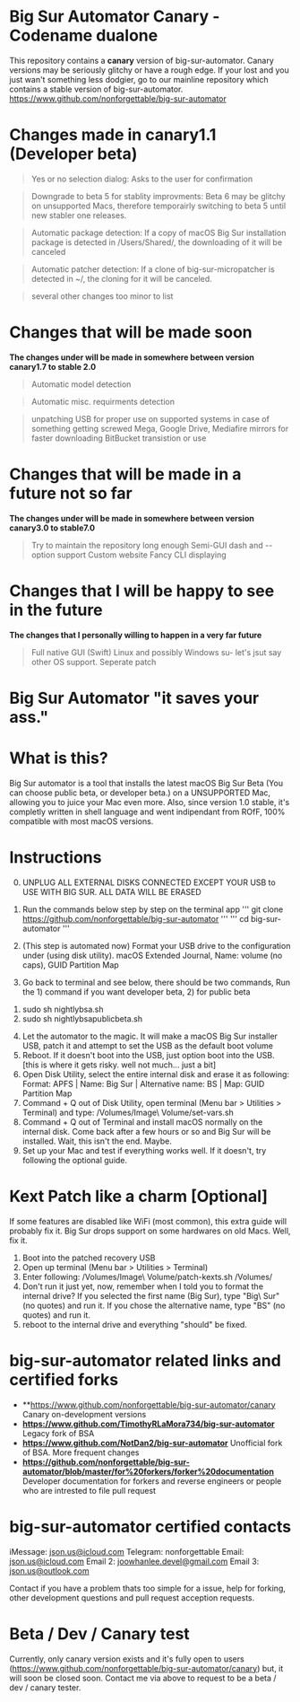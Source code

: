 # Big Sur Automator Canary - Codename dualone
This repository contains a **canary** version of big-sur-automator. Canary versions may be seriously glitchy or have a rough edge. If your lost and you just wan't something less dodgier, go to our mainline repository which contains a stable version of big-sur-automator. https://www.github.com/nonforgettable/big-sur-automator

# Changes made in canary1.1 (Developer beta)

> Yes or no selection dialog: Asks to the user for confirmation

> Downgrade to beta 5 for stablity improvments: Beta 6 may be glitchy on unsupported Macs, therefore temporairly switching to beta 5 until new stabler one releases.

> Automatic package detection: If a copy of macOS Big Sur installation package is detected in /Users/Shared/, the downloading of it will be canceled 

> Automatic patcher detection: If a clone of big-sur-micropatcher is detected in ~/, the cloning for it will be canceled.

> several other changes too minor to list

# Changes that will be made soon
**The changes under will be made in somewhere between version canary1.7 to stable 2.0**
> Automatic model detection

> Automatic misc. requirments detection

> unpatching USB for proper use on supported systems in case of something getting screwed
Mega, Google Drive, Mediafire mirrors for faster downloading
BitBucket transistion or use

# Changes that will be made in a future not so far
**The changes under will be made in somewhere between version canary3.0 to stable7.0**
> Try to maintain the repository long enough
> Semi-GUI
> dash and -- option support
> Custom website
> Fancy CLI displaying

# Changes that I will be happy to see in the future
**The changes that I personally willing to happen in a very far future**
> Full native GUI (Swift)
> Linux and possibly Windows su- let's jsut say other OS support.
> Seperate patch































# Big Sur Automator "it saves your ass."

# What is this? 
Big Sur automator is a tool that installs the latest macOS Big Sur Beta (You can choose public beta, or developer beta.) on a UNSUPPORTED Mac, allowing you to juice your Mac
even more. Also, since version 1.0 stable, it's completly written in shell language and went indipendant from ROfF, 100% compatible with most macOS versions. 

# Instructions

0. UNPLUG ALL EXTERNAL DISKS CONNECTED EXCEPT YOUR USB to USE WITH BIG SUR. ALL DATA WILL BE ERASED

1. Run the commands below step by step on the terminal app
'''
git clone https://github.com/nonforgettable/big-sur-automator
'''
'''
cd big-sur-automator
'''

2. (This step is automated now) Format your USB drive to the configuration under (using disk utility).
macOS Extended Journal, Name: volume (no caps), GUID Partition Map

3. Go back to terminal and see below, there should be two commands, Run the 1) command if you want developer beta, 2) for public beta

1) sudo sh nightlybsa.sh
2) sudo sh nightlybsapublicbeta.sh

4. Let the automator to the magic. It will make a macOS Big Sur installer USB, patch it and attempt to set the USB as the default boot volume
5. Reboot. If it doesn't boot into the USB, just option boot into the USB.
[this is where it gets risky. well not much... just a bit]
6. Open Disk Utility, select the entire internal disk and erase it as following: Format: APFS | Name: Big Sur | Alternative name: BS | Map: GUID Partition Map
7. Command + Q out of Disk Utility, open terminal (Menu bar > Utilities > Terminal) and type: /Volumes/Image\ Volume/set-vars.sh
8. Command + Q out of Terminal and install macOS normally on the internal disk. Come back after a few hours or so and Big Sur will be installed. Wait, this isn't the end. Maybe.
9. Set up your Mac and test if everything works well. If it doesn't, try following the optional guide.

# Kext Patch like a charm [Optional]
If some features are disabled like WiFi (most common), this extra guide will probably fix it. Big Sur drops support on some hardwares on old Macs. Well, fix it.
1. Boot into the patched recovery USB
2. Open up terminal (Menu bar > Utilities > Terminal)
3. Enter following: /Volumes/Image\ Volume/patch-kexts.sh /Volumes/
4. Don't run it just yet, now, remember when I told you to format the internal drive? If you selected the first name (Big Sur), type "Big\ Sur" (no quotes) and run it. If you chose the alternative name, type "BS" (no quotes) and run it.
5. reboot to the internal drive and everything "should" be fixed.

# big-sur-automator related links and certified forks
- **https://www.github.com/nonforgettable/big-sur-automator/canary Canary on-development versions
- **https://www.github.com/TimothyRLaMora734/big-sur-automator** Legacy fork of BSA
- **https://www.github.com/NotDan2/big-sur-automator** Unofficial fork of BSA. More frequent changes
- **https://github.com/nonforgettable/big-sur-automator/blob/master/for%20forkers/forker%20documentation** Developer documentation for forkers and reverse engineers or people who are intrested to file pull request

# big-sur-automator certified contacts
iMessage: json.us@icloud.com
Telegram: nonforgettable 
Email: json.us@icloud.com
Email 2: joowhanlee.devel@gmail.com
Email 3: json.us@outlook.com

Contact if you have a problem thats too simple for a issue, help for forking, other development questions and pull request acception requests. 

# Beta / Dev / Canary test
Currently, only canary version exists and it's fully open to users (https://www.github.com/nonforgettable/big-sur-automator/canary) but, it will soon be closed soon. Contact me via above to request to be a beta / dev / canary tester. 
 
